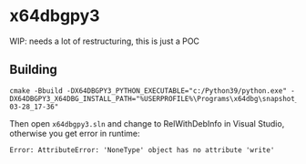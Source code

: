 # x64dbgpy3

WIP: needs a lot of restructuring, this is just a POC

## Building

```
cmake -Bbuild -DX64DBGPY3_PYTHON_EXECUTABLE="c:/Python39/python.exe" -DX64DBGPY3_X64DBG_INSTALL_PATH="%USERPROFILE%\Programs\x64dbg\snapshot_2021-03-28_17-36"
```

Then open `x64dbgpy3.sln` and change to RelWithDebInfo in Visual Studio, otherwise you get error in runtime:
```
Error: AttributeError: 'NoneType' object has no attribute 'write'
```